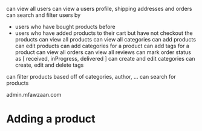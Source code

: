 can view all users
can view a users profile, shipping addresses and orders
can search and filter users by
  - users who have bought products before
  - users who have added products to their cart but have not checkout the products
can view all products
can view all categories
can add products
can edit products
can add categories for a product
can add tags for a product
can view all orders
can view all reviews
can mark order status as [ received, inProgress, delivered ]
can create and edit categories
can create, edit and delete tags

can filter products based off of categories, author, ...
can search for products

admin.mfawzaan.com


# Adding a product

